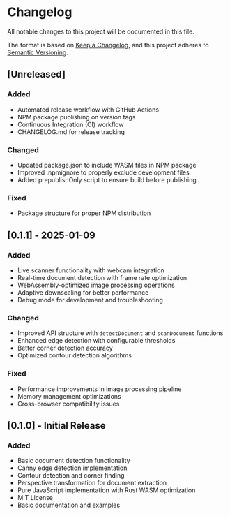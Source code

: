 # Changelog

All notable changes to this project will be documented in this file.

The format is based on [Keep a Changelog](https://keepachangelog.com/en/1.0.0/),
and this project adheres to [Semantic Versioning](https://semver.org/spec/v2.0.0.html).

## [Unreleased]

### Added
- Automated release workflow with GitHub Actions
- NPM package publishing on version tags
- Continuous Integration (CI) workflow
- CHANGELOG.md for release tracking

### Changed
- Updated package.json to include WASM files in NPM package
- Improved .npmignore to properly exclude development files
- Added prepublishOnly script to ensure build before publishing

### Fixed
- Package structure for proper NPM distribution

## [0.1.1] - 2025-01-09

### Added
- Live scanner functionality with webcam integration
- Real-time document detection with frame rate optimization
- WebAssembly-optimized image processing operations
- Adaptive downscaling for better performance
- Debug mode for development and troubleshooting

### Changed
- Improved API structure with `detectDocument` and `scanDocument` functions
- Enhanced edge detection with configurable thresholds
- Better corner detection accuracy
- Optimized contour detection algorithms

### Fixed
- Performance improvements in image processing pipeline
- Memory management optimizations
- Cross-browser compatibility issues

## [0.1.0] - Initial Release

### Added
- Basic document detection functionality
- Canny edge detection implementation
- Contour detection and corner finding
- Perspective transformation for document extraction
- Pure JavaScript implementation with Rust WASM optimization
- MIT License
- Basic documentation and examples
